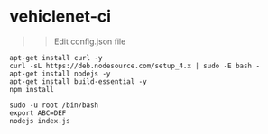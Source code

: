 #  vehiclenet-ci

>> Edit config.json file  

	apt-get install curl -y  
	curl -sL https://deb.nodesource.com/setup_4.x | sudo -E bash -  
	apt-get install nodejs -y  
	apt-get install build-essential -y  
	npm install  
	  
	sudo -u root /bin/bash  
	export ABC=DEF  
	nodejs index.js  
